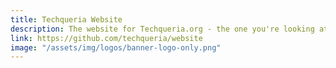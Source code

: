 ```yaml
---
title: Techqueria Website
description: The website for Techqueria.org - the one you're looking at! You should contribute. 😊
link: https://github.com/techqueria/website
image: "/assets/img/logos/banner-logo-only.png"
---
```

